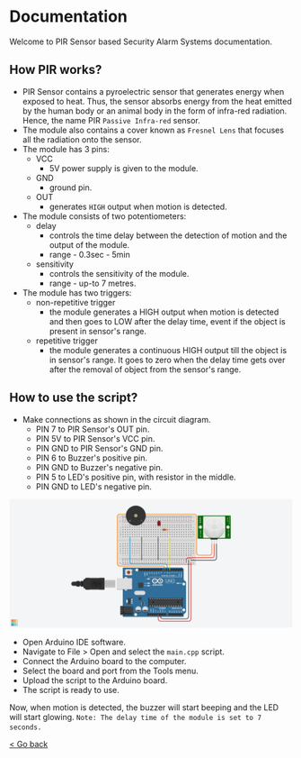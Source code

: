 # Documentation

Welcome to PIR Sensor based Security Alarm Systems documentation.

## How PIR works?

- PIR Sensor contains a pyroelectric sensor that generates energy when exposed to heat. Thus, the sensor absorbs energy from the heat emitted by the human body or an animal body in the form of infra-red radiation. Hence, the name PIR `Passive Infra-red` sensor.
- The module also contains a cover known as  `Fresnel Lens` that focuses all the radiation onto the sensor.
- The module has 3 pins:
  - VCC
    - 5V power supply is given to the module.
  - GND
    - ground pin.
  - OUT
    - generates `HIGH` output when motion is detected.
- The module consists of two potentiometers:
  - delay
    - controls the time delay between the detection of motion and the output of the module.
    - range - 0.3sec - 5min
  - sensitivity
    - controls the sensitivity of the module.
    - range - up-to 7 metres.
- The module has two triggers:
  - non-repetitive trigger
    - the module generates a HIGH output when motion is detected and then goes to LOW after the delay time, event if the object is present in sensor's range.
  - repetitive trigger
    - the module generates a continuous HIGH output till the object is in sensor's range. It goes to zero when the delay time gets over after the removal of object from the sensor's range.

## How to use the script?

- Make connections as shown in the circuit diagram.
  - PIN 7 to PIR Sensor's OUT pin.
  - PIN 5V to PIR Sensor's VCC pin.
  - PIN GND to PIR Sensor's GND pin.
  - PIN 6 to Buzzer's positive pin.
  - PIN GND to Buzzer's negative pin.
  - PIN 5 to LED's positive pin, with resistor in the middle.
  - PIN GND to LED's negative pin.

![Circuit Diagram](./assets/ckt_diagram.png?raw=true "circuit diagram")

- Open Arduino IDE software.
- Navigate to File > Open and select the `main.cpp` script.
- Connect the Arduino board to the computer.
- Select the board and port from the Tools menu.
- Upload the script to the Arduino board.
- The script is ready to use.

Now, when motion is detected, the buzzer will start beeping and the LED will start glowing.
`Note: The delay time of the module is set to 7 seconds.`

[< Go back](https://github.com/prajeshElEvEn/pir-security-alarm)
